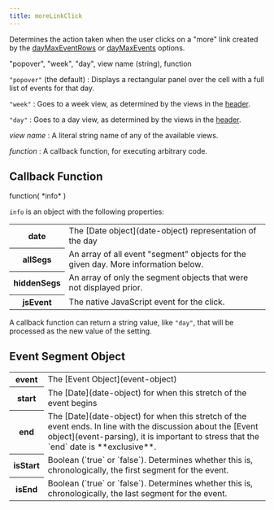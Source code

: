 ```yaml
---
title: moreLinkClick
---
```


Determines the action taken when the user clicks on a "more" link created by the [dayMaxEventRows](dayMaxEventRows) or [dayMaxEvents](dayMaxEvents) options.

<div class='spec' markdown='1'>
"popover", "week", "day", view name (string), function
</div>

`"popover"` (the default)
:   Displays a rectangular panel over the cell with a full list of events for that day.

`"week"`
:   Goes to a week view, as determined by the views in the [header](header).

`"day"`
:   Goes to a day view, as determined by the views in the [header](header).

*view name*
:   A literal string name of any of the available views.

*function*
:   A callback function, for executing arbitrary code.


## Callback Function

<div class='spec' markdown='1'>
function( *info* )
</div>

`info` is an object with the following properties:

<table>

<tr>
<th>date</th>
<td markdown='1'>
The [Date object](date-object) representation of the day
</td>
</tr>

<tr>
<th>allSegs</th>
<td markdown='1'>
An array of all event "segment" objects for the given day. More information below.
</td>
</tr>

<tr>
<th>hiddenSegs</th>
<td markdown='1'>
An array of only the segment objects that were not displayed prior.
</td>
</tr>

<tr>
<th>jsEvent</th>
<td markdown='1'>
The native JavaScript event for the click.
</td>
</tr>

</table>

A callback function can return a string value, like `"day"`, that will be processed as the new value of the setting.


## Event Segment Object

<table>

<tr>
<th>event</th>
<td markdown='1'>
The [Event Object](event-object)
</td>
</tr>

<tr>
<th>start</th>
<td markdown='1'>
The [Date](date-object) for when this stretch of the event begins
</td>
</tr>

<tr>
<th>end</th>
<td markdown='1'>
The [Date](date-object) for when this stretch of the event ends. In line with the discussion about the [Event object](event-parsing), it is important to stress that the `end` date is **exclusive**.
</td>
</tr>

<tr>
<th>isStart</th>
<td markdown='1'>
Boolean (`true` or `false`). Determines whether this is, chronologically, the first segment for the event.
</td>
</tr>

<tr>
<th>isEnd</th>
<td markdown='1'>
Boolean (`true` or `false`). Determines whether this is, chronologically, the last segment for the event.
</td>
</tr>

</table>
